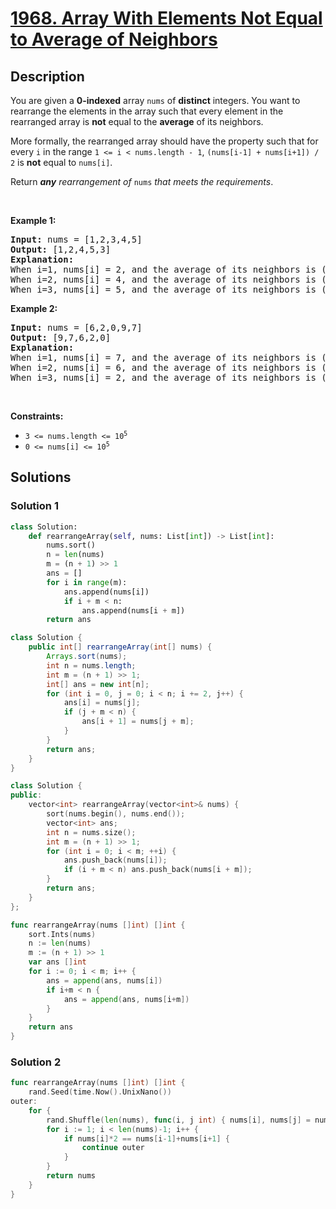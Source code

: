 # [1968. Array With Elements Not Equal to Average of Neighbors](https://leetcode.com/problems/array-with-elements-not-equal-to-average-of-neighbors)


## Description

<p>You are given a <strong>0-indexed</strong> array <code>nums</code> of <strong>distinct</strong> integers. You want to rearrange the elements in the array such that every element in the rearranged array is <strong>not</strong> equal to the <strong>average</strong> of its neighbors.</p>

<p>More formally, the rearranged array should have the property such that for every <code>i</code> in the range <code>1 &lt;= i &lt; nums.length - 1</code>, <code>(nums[i-1] + nums[i+1]) / 2</code> is <strong>not</strong> equal to <code>nums[i]</code>.</p>

<p>Return <em><strong>any</strong> rearrangement of </em><code>nums</code><em> that meets the requirements</em>.</p>

<p>&nbsp;</p>
<p><strong class="example">Example 1:</strong></p>

<pre>
<strong>Input:</strong> nums = [1,2,3,4,5]
<strong>Output:</strong> [1,2,4,5,3]
<strong>Explanation:</strong>
When i=1, nums[i] = 2, and the average of its neighbors is (1+4) / 2 = 2.5.
When i=2, nums[i] = 4, and the average of its neighbors is (2+5) / 2 = 3.5.
When i=3, nums[i] = 5, and the average of its neighbors is (4+3) / 2 = 3.5.
</pre>

<p><strong class="example">Example 2:</strong></p>

<pre>
<strong>Input:</strong> nums = [6,2,0,9,7]
<strong>Output:</strong> [9,7,6,2,0]
<strong>Explanation:</strong>
When i=1, nums[i] = 7, and the average of its neighbors is (9+6) / 2 = 7.5.
When i=2, nums[i] = 6, and the average of its neighbors is (7+2) / 2 = 4.5.
When i=3, nums[i] = 2, and the average of its neighbors is (6+0) / 2 = 3.
</pre>

<p>&nbsp;</p>
<p><strong>Constraints:</strong></p>

<ul>
	<li><code>3 &lt;= nums.length &lt;= 10<sup>5</sup></code></li>
	<li><code>0 &lt;= nums[i] &lt;= 10<sup>5</sup></code></li>
</ul>

## Solutions

### Solution 1

<!-- tabs:start -->

```python
class Solution:
    def rearrangeArray(self, nums: List[int]) -> List[int]:
        nums.sort()
        n = len(nums)
        m = (n + 1) >> 1
        ans = []
        for i in range(m):
            ans.append(nums[i])
            if i + m < n:
                ans.append(nums[i + m])
        return ans
```

```java
class Solution {
    public int[] rearrangeArray(int[] nums) {
        Arrays.sort(nums);
        int n = nums.length;
        int m = (n + 1) >> 1;
        int[] ans = new int[n];
        for (int i = 0, j = 0; i < n; i += 2, j++) {
            ans[i] = nums[j];
            if (j + m < n) {
                ans[i + 1] = nums[j + m];
            }
        }
        return ans;
    }
}
```

```cpp
class Solution {
public:
    vector<int> rearrangeArray(vector<int>& nums) {
        sort(nums.begin(), nums.end());
        vector<int> ans;
        int n = nums.size();
        int m = (n + 1) >> 1;
        for (int i = 0; i < m; ++i) {
            ans.push_back(nums[i]);
            if (i + m < n) ans.push_back(nums[i + m]);
        }
        return ans;
    }
};
```

```go
func rearrangeArray(nums []int) []int {
	sort.Ints(nums)
	n := len(nums)
	m := (n + 1) >> 1
	var ans []int
	for i := 0; i < m; i++ {
		ans = append(ans, nums[i])
		if i+m < n {
			ans = append(ans, nums[i+m])
		}
	}
	return ans
}
```

<!-- tabs:end -->

### Solution 2

<!-- tabs:start -->

```go
func rearrangeArray(nums []int) []int {
	rand.Seed(time.Now().UnixNano())
outer:
	for {
		rand.Shuffle(len(nums), func(i, j int) { nums[i], nums[j] = nums[j], nums[i] })
		for i := 1; i < len(nums)-1; i++ {
			if nums[i]*2 == nums[i-1]+nums[i+1] {
				continue outer
			}
		}
		return nums
	}
}
```

<!-- tabs:end -->

<!-- end -->
